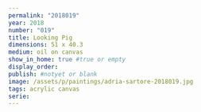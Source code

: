 ```yaml
---
permalink: "2018019"
year: 2018
number: "019"
title: Looking Pig
dimensions: 51 x 40.3
medium: oil on canvas
show_in_home: true #true or empty
display_order:
publish: #notyet or blank
image: /assets/p/paintings/adria-sartore-2018019.jpg
tags: acrylic canvas
serie:
---
```

